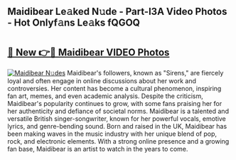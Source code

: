 ## Maidibear Le𝚊ked N𝚞de - Part-l3A Video Photos - Hot Onlyf𝚊ns Le𝚊ks fQGOQ

# <h2><a href="http://ab13696.deff.icu/?id=Maidibear">🔗 New 👉🔴 Maidibear VIDEO Photos</a></h2>

[![Maidibear N𝚞des](https://i.imgur.com/rIISA9y.gif)](http://ab13696.deff.icu/?id=Maidibear)
Maidibear's followers, known as "Sirens," are fiercely loyal and often engage in online discussions about her work and controversies. Her content has become a cultural phenomenon, inspiring fan art, memes, and even academic analysis. Despite the criticism, Maidibear's popularity continues to grow, with some fans praising her for her authenticity and defiance of societal norms. Maidibear is a talented and versatile British singer-songwriter, known for her powerful vocals, emotive lyrics, and genre-bending sound. Born and raised in the UK, Maidibear has been making waves in the music industry with her unique blend of pop, rock, and electronic elements. With a strong online presence and a growing fan base, Maidibear is an artist to watch in the years to come.
